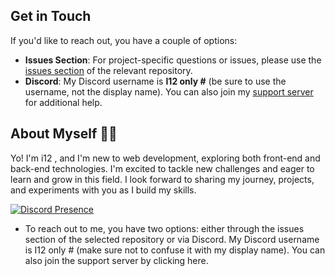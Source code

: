 ## Get in Touch
If you'd like to reach out, you have a couple of options:

- **Issues Section**: For project-specific questions or issues, please use the [issues section](link-to-issues) of the relevant repository.
- **Discord**: My Discord username is **I12 only #** (be sure to use the username, not the display name). You can also join my [support server]([link-to-support-server](https://discord.gg/n85xEVyARR)) for additional help.

## About Myself 🧑‍💻
Yo! I'm i12 , and I'm new to web development, exploring both front-end and back-end technologies. I'm excited to tackle new challenges and eager to learn and grow in this field. I look forward to sharing my journey, projects, and experiments with you as I build my skills.

[![Discord Presence](https://lanyard.cnrad.dev/api/1189523423131615284)](https://discord.com/users/1189523423131615284)

- To reach out to me, you have two options: either through the issues section of the selected repository or via Discord. My Discord username is I12 only # (make sure not to confuse it with my display name). You can also join the support server by clicking here.








<!---
Chromaview/Chromaview is a ✨ special ✨ repository because its `README.md` (this file) appears on your GitHub profile.
You can click the Preview link to take a look at your changes.
--->

